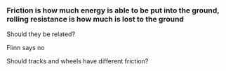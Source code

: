 ### Friction is how much energy is able to be put into the ground, rolling resistance is how much is lost to the ground

Should they be related?



Flinn says no

Should tracks and wheels have different friction?


